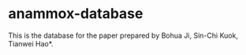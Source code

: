 # anammox-database

This is the database for the paper prepared by Bohua Ji, Sin-Chi Kuok, Tianwei Hao*.
